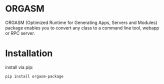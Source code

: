 
# ORGASM

ORGASM (Optimized Runtime for Generating Apps, Servers and Modules) package enables you to convert any class to a command line tool, webapp or RPC server.

# Installation 

install via pip:

```
pip install orgasm-package
```


